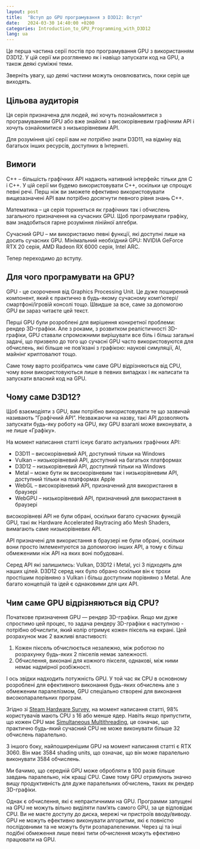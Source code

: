 ```yaml
---
layout: post
title:  "Вступ до GPU програмування з D3D12: Вступ"
date:   2024-03-30 14:40:00 +0200
categories: Introduction_to_GPU_Programming_with_D3D12
lang: ua
---
```


Це перша частина серії постів про програмування GPU з використанням D3D12. У цій серії ми розглянемо як і навіщо запускати код на GPU, а також деякі суміжні теми.

Зверніть увагу, що деякі частини можуть оновлюватись, поки серія ще виходять.

## Цільова аудиторія

Ця серія призначена для людей, які хочуть познайомитися з програмуванням GPU або вже знайомі з високорівневим графічним API і хочуть ознайомитися з низькорівневим API.

Для розуміння цієї серії вам *не потрібно* знати D3D11, на відміну від багатьох інших ресурсів, доступних в Інтернеті.

## Вимоги

C++ – більшість графічних API надають нативний інтерфейс тільки для C і C++. У цій серії ми будемо використовувати C++, оскільки це спрощує певні речі. Перш ніж ви зможете ефективно використовувати вищезазначені API вам потрібно досягнути певного рівня знань C++.

Математика – ця серія торкнеться як графічних так і обчислень загального призначення на сучасних GPU. Щоб програмувати графіку, вам знадобиться гарне розуміння лінійної алгебри.

Сучасний GPU – ми використаємо певні функції, які доступні лише на досить сучасних GPU. Мінімальний необхідний GPU: NVIDIA GeForce RTX 20 серія, AMD Radeon RX 6000 серія, Intel ARC.

Тепер переходимо до вступу.

## Для чого програмувати на GPU?

GPU - це скорочення від Graphics Processing Unit. Це дуже поширений компонент, який є практично в будь-якому сучасному комп’ютері/смартфоні/ігровій консолі тощо. Швидше за все, саме за допомогою GPU ви зараз читаєте цей текст.

Перші GPU були розроблені для вирішення конкретної проблеми: рендер 3D-графіки. Але з роками, з розвитком реалістичності 3D-графіки, GPU ставали спроможними вирішувати все біль і більш загальні задачі, що призвело до того що сучасні GPU часто використовуются для обчислень, які більше не пов’язані з графікою: наукові симуляції, AI, майнінг криптовалют тощо.

Саме тому варто розібратись чим саме GPU відрізняються від CPU, чому вони використовуються лише в певних випадках і як написати та запускати власний код на GPU.

## Чому саме D3D12?

Щоб взаємодіяти з GPU, вам потрібно використовувати те що зазвичай називають “Графічний API”. Незважаючи на назву, такі API дозволяють запускати будь-яку роботу на GPU, яку GPU взагалі може виконувати, а не лише «Графіку».

На момент написання статті існує багато актуальних графічних API:

- D3D11 – високорівневий API, доступний тільки на Windows
- Vulkan – низькорівневий API, доступний на багатьох платформах
- D3D12 – низькорівневий API, доступний тільки на Windows
- Metal – може бути як високорівневим так і низькорівневим API, доступний тільки на платформах Apple
- WebGL – високорівневий API, призначений для використання в браузері
- WebGPU – низькорівневий API, призначений для використання в браузері

високорівневі API не були обрані, оскільки багато сучасних функцій GPU, такі як Hardware Accelerated Raytracing або Mesh Shaders, вимагають саме низькорівневих API.

API призначені для використання в браузері не були обрані, оскільки вони просто імлементуются за допомогою інших API, а тому є більш обмеженими ніж API на яких воні побудовані.

Серед API які залишились: Vulkan, D3D12 і Metal, усі 3 підходять для наших цілей. D3D12 серед них було обрано оскільки він є трохи простішим порівняно з Vulkan і більш доступним порівняно з Metal. Але багато концепцій та ідей є однаковими для цих API.

## Чим саме GPU відрізняються від CPU?

Початкове призначення GPU — рендер 3D-графіки. Якщо ми дуже спростимо цей процес, то задача рендеру 3D-графіки є наступною - потрібно обчислити, який колір отримує кожен піксель на екрані. Цей розрахунок має 2 важливі властивості:

1. Кожен піксель обчислюється незалежно, між роботою по розрахунку будь-яких 2 пікселів немає залежності.
2. Обчислення, виконані для кожного пікселя, однакові, між ними немає надмірної розбіжності.

І ось звідки надходить потужність GPU. У той час як CPU в основному розроблені для ефективного виконання будь-яких обчислень але з обмеженим паралелізмом, GPU спеціально створені для виконання високопаралельних програм.

Згідно зі [Steam Hardware Survey](https://store.steampowered.com/hwsurvey/Steam-Hardware-Software-Survey-Welcome-to-Steam?platform=pc), на момент написання статті, 98% користувачів мають CPU з 16 або менше ядер. Навіть якщо припустити, що кожен CPU має [Simultaneous Multithreading](https://en.wikipedia.org/wiki/Simultaneous_multithreading), це означає, що практично будь-який сучасний CPU не може виконувати більше 32 обчислень паралельно.

З іншого боку, найпоширенішим GPU на момент написання статті є RTX 3060. Він має 3584 shading units, що означає, що він може паралельно виконувати 3584 обчислень.

Ми бачимо, що середній GPU може обробляти в 100 разів більше завдань паралельно, ніж кращі CPU. Саме тому GPU отримують значно вищу продуктивність для дуже паралельних обчислень, таких як рендер 3D-графіки.

Однак є обчислення, які є непрактичними на GPU. Программи запущені на GPU не можуть вільно виділяти пам’ять самого GPU, за це відповідає CPU. Ви не маєте доступу до диска, мережі чи пристроїв вводу/виводу. GPU не можуть ефективно виконувати алгоритми, які є повністю послідовними та не можуть бути розпаралеленими. Через ці та інші подібні обмеження лише певні типи обчислення можуть ефективно працювати на GPU.
